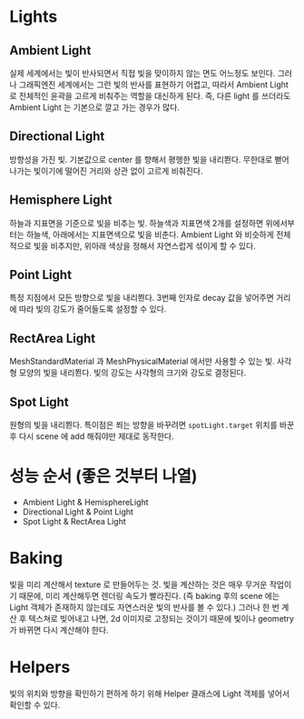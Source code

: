 # Lights

## Ambient Light

실제 세계에서는 빛이 반사되면서 직접 빛을 맞이하지 않는 면도 어느정도 보인다. 그러나 그래픽엔진 세계에서는 그런 빛의 반사를 표현하기 어렵고, 따라서 Ambient Light 로 전체적인 윤곽을 고르게 비춰주는 역할을 대신하게 된다. 즉, 다른 light 를 쓰더라도 Ambient Light 는 기본으로 깔고 가는 경우가 많다.

## Directional Light

방향성을 가진 빛. 기본값으로 center 를 향해서 평행한 빛을 내리쬔다. 무한대로 뻗어나가는 빛이기에 떨어진 거리와 상관 없이 고르게 비춰진다.

## Hemisphere Light

하늘과 지표면을 기준으로 빛을 비추는 빛. 하늘색과 지표면색 2개를 설정하면 위에서부터는 하늘색, 아래에서는 지표면색으로 빛을 비춘다. Ambient Light 와 비슷하게 전체적으로 빛을 비추지만, 위아래 색상을 정해서 자연스럽게 섞이게 할 수 있다.

## Point Light

특정 지점에서 모든 방향으로 빛을 내리쬔다. 3번째 인자로 decay 값을 넣어주면 거리에 따라 빛의 강도가 줄어들도록 설정할 수 있다.

## RectArea Light

MeshStandardMaterial 과 MeshPhysicalMaterial 에서만 사용할 수 있는 빛. 사각형 모양의 빛을 내리쬔다. 빛의 강도는 사각형의 크기와 강도로 결정된다.

## Spot Light

원형의 빛을 내리쬔다. 특이점은 쬐는 방향을 바꾸려면 `spotLight.target` 위치를 바꾼 후 다시 scene 에 add 해줘야만 제대로 동작한다.

# 성능 순서 (좋은 것부터 나열)

- Ambient Light & HemisphereLight
- Directional Light & Point Light
- Spot Light & RectArea Light

# Baking

빛을 미리 계산해서 texture 로 만들어두는 것. 빛을 계산하는 것은 매우 무거운 작업이기 때문에, 미리 계산해두면 렌더링 속도가 빨라진다. (즉 baking 후의 scene 에는 Light 객체가 존재하지 않는데도 자연스러운 빛의 반사를 볼 수 있다.) 그러나 한 번 계산 후 텍스쳐로 빚어내고 나면, 2d 이미지로 고정되는 것이기 때문에 빛이나 geometry 가 바뀌면 다시 계산해야 한다.

# Helpers

빛의 위치와 방향을 확인하기 편하게 하기 위해 Helper 클래스에 Light 객체를 넣어서 확인할 수 있다.
